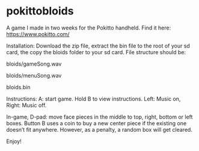 # pokittobloids
A game I made in two weeks for the Pokitto handheld. Find it here: https://www.pokitto.com/

Installation:
Download the zip file, extract the bin file to the root of your sd card, the copy the bloids folder to your sd card. File structure should be:

bloids/gameSong.wav

bloids/menuSong.wav

bloids.bin

Instructions:
A: start game. Hold B to view instructions. Left: Music on, Right: Music off.

In-game, D-pad: move face pieces in the middle to top, right, bottom or left boxes. Button B uses a coin to buy a new center piece if the existing one doesn’t fit anywhere. However, as a penalty, a random box will get cleared.

Enjoy!
